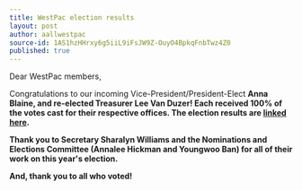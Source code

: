 ```yaml
---
title: WestPac election results
layout: post
author: aallwestpac
source-id: 1AS1hzHHrxy6g5iiL9iFsJW9Z-OuyO4BpkqFnbTwz4Z0
published: true
---
```

<p>Dear WestPac members,</p>

<p>Congratulations to our incoming Vice-President/President-Elect <strong>Anna Blaine<strong>, and re-elected Treasurer <strong>Lee Van Duzer<strong>! Each received 100% of the votes cast for their respective offices. The election results are <a href=“https://drive.google.com/file/d/1nsfOXWIKjyj0SgsDIhFCEBP3fmHdWR_K/view?usp=sharing” target=“_blank”>linked here</a>.</p>

<p>Thank you to Secretary Sharalyn Williams and the Nominations and Elections Committee (Annalee Hickman and Youngwoo Ban) for all of their work on this year's election.</p> 

<p>And, thank you to all who voted!</p>
